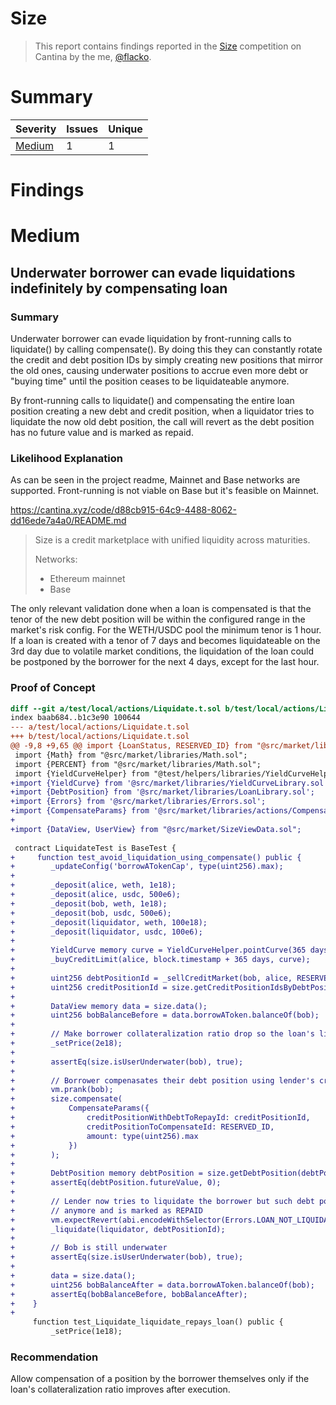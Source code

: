 # Size

> This report contains findings reported in the [Size](https://cantina.xyz/competitions/d88cb915-64c9-4488-8062-dd16ede7a4a0) competition on Cantina by the me, [@flacko](https://x.com/flack00n).

# Summary

|Severity|Issues|Unique|
|--|--|--|
|[Medium](#medium)|1|1|

# Findings

# Medium

## Underwater borrower can evade liquidations indefinitely by compensating loan

### Summary
Underwater borrower can evade liquidation by front-running calls to liquidate() by calling compensate(). By doing this they can constantly rotate the credit and debt position IDs by simply creating new positions that mirror the old ones, causing underwater positions to accrue even more debt or "buying time" until the position ceases to be liquidateable anymore.

By front-running calls to liquidate() and compensating the entire loan position creating a new debt and credit position, when a liquidator tries to liquidate the now old debt position, the call will revert as the debt position has no future value and is marked as repaid.

### Likelihood Explanation
As can be seen in the project readme, Mainnet and Base networks are supported. Front-running is not viable on Base but it's feasible on Mainnet.

https://cantina.xyz/code/d88cb915-64c9-4488-8062-dd16ede7a4a0/README.md

> Size is a credit marketplace with unified liquidity across maturities.
>
> Networks:
> - Ethereum mainnet
> - Base

The only relevant validation done when a loan is compensated is that the tenor of the new debt position will be within the configured range in the market's risk config. For the WETH/USDC pool the minimum tenor is 1 hour. If a loan is created with a tenor of 7 days and becomes liquidateable on the 3rd day due to volatile market conditions, the liquidation of the loan could be postponed by the borrower for the next 4 days, except for the last hour.

### Proof of Concept
```diff
diff --git a/test/local/actions/Liquidate.t.sol b/test/local/actions/Liquidate.t.sol
index baab684..b1c3e90 100644
--- a/test/local/actions/Liquidate.t.sol
+++ b/test/local/actions/Liquidate.t.sol
@@ -9,8 +9,65 @@ import {LoanStatus, RESERVED_ID} from "@src/market/libraries/LoanLibrary.sol";
 import {Math} from "@src/market/libraries/Math.sol";
 import {PERCENT} from "@src/market/libraries/Math.sol";
 import {YieldCurveHelper} from "@test/helpers/libraries/YieldCurveHelper.sol";
+import {YieldCurve} from '@src/market/libraries/YieldCurveLibrary.sol';
+import {DebtPosition} from '@src/market/libraries/LoanLibrary.sol';
+import {Errors} from '@src/market/libraries/Errors.sol';
+import {CompensateParams} from '@src/market/libraries/actions/Compensate.sol';
+
+import {DataView, UserView} from "@src/market/SizeViewData.sol";
 
 contract LiquidateTest is BaseTest {
+     function test_avoid_liquidation_using_compensate() public {
+        _updateConfig('borrowATokenCap', type(uint256).max);
+
+        _deposit(alice, weth, 1e18);
+        _deposit(alice, usdc, 500e6);
+        _deposit(bob, weth, 1e18);
+        _deposit(bob, usdc, 500e6);
+        _deposit(liquidator, weth, 100e18);
+        _deposit(liquidator, usdc, 100e6);
+
+        YieldCurve memory curve = YieldCurveHelper.pointCurve(365 days, 0.1e18);
+        _buyCreditLimit(alice, block.timestamp + 365 days, curve);
+
+        uint256 debtPositionId = _sellCreditMarket(bob, alice, RESERVED_ID, 100e6, 365 days, false);
+        uint256 creditPositionId = size.getCreditPositionIdsByDebtPositionId(debtPositionId)[0];
+
+        DataView memory data = size.data();
+        uint256 bobBalanceBefore = data.borrowAToken.balanceOf(bob);
+
+        // Make borrower collateralization ratio drop so the loan's liquidateable
+        _setPrice(2e18);
+
+        assertEq(size.isUserUnderwater(bob), true);
+
+        // Borrower compenasates their debt position using lender's credit position
+        vm.prank(bob);
+        size.compensate(
+            CompensateParams({
+                creditPositionWithDebtToRepayId: creditPositionId,
+                creditPositionToCompensateId: RESERVED_ID,
+                amount: type(uint256).max
+            })
+        );
+
+        DebtPosition memory debtPosition = size.getDebtPosition(debtPositionId);
+        assertEq(debtPosition.futureValue, 0);
+
+        // Lender now tries to liquidate the borrower but such debt position has no value
+        // anymore and is marked as REPAID
+        vm.expectRevert(abi.encodeWithSelector(Errors.LOAN_NOT_LIQUIDATABLE.selector, 0, 18090909061305785, 2));
+        _liquidate(liquidator, debtPositionId);
+
+        // Bob is still underwater
+        assertEq(size.isUserUnderwater(bob), true);
+
+        data = size.data();
+        uint256 bobBalanceAfter = data.borrowAToken.balanceOf(bob);
+        assertEq(bobBalanceBefore, bobBalanceAfter);
+    }
+
     function test_Liquidate_liquidate_repays_loan() public {
         _setPrice(1e18);
```
### Recommendation
Allow compensation of a position by the borrower themselves only if the loan's collateralization ratio improves after execution.
